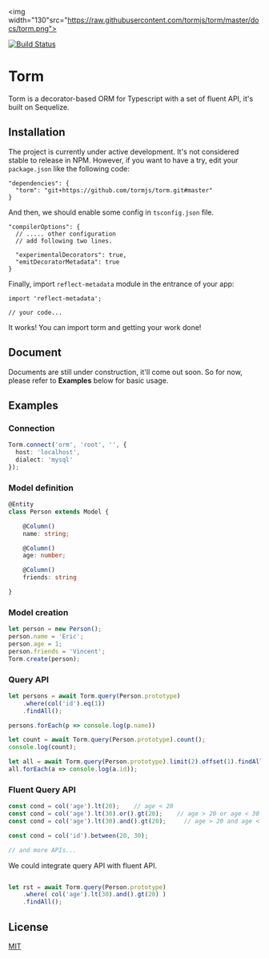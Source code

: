 <img width="130"src="https://raw.githubusercontent.com/tormjs/torm/master/docs/torm.png">

<a href="https://circleci.com/gh/tormjs/torm/tree/master"><img src="https://img.shields.io/circleci/project/tormjs/torm/master.svg" alt="Build Status"></a>

# Torm
Torm is a decorator-based ORM for Typescript with a set of fluent API, it's built on Sequelize.

## Installation

The project is currently under active development. It's not considered stable to release in NPM. However, if you want to have a try, edit your `package.json` like the following code:

```
"dependencies": {
  "torm": "git+https://github.com/tormjs/torm.git#master"
}
```

And then, we should enable some config in ```tsconfig.json``` file.

```
"compilerOptions": {
  // ..... other configuration
  // add following two lines.
  
  "experimentalDecorators": true,
  "emitDecoratorMetadata": true
}
```

Finally, import ```reflect-metadata``` module in the entrance of your app:

```
import 'reflect-metadata';

// your code...
```

It works! You can import torm and getting your work done!

## Document
Documents are still under construction, it'll come out soon. So for now, please refer to **Examples** below for basic usage. 

## Examples

### Connection

```typescript
Torm.connect('orm', 'root', '', {
  host: 'localhost',
  dialect: 'mysql'
});
```

### Model definition

```typescript
@Entity
class Person extends Model {

    @Column()
    name: string;

    @Column()
    age: number;

    @Column()
    friends: string

}
```

### Model creation

```typescript
let person = new Person();
person.name = 'Eric';
person.age = 1;
person.friends = 'Vincent';
Torm.create(person);
```

### Query API

```typescript
let persons = await Torm.query(Person.prototype)
    .where(col('id').eq(1))
    .findAll();

persons.forEach(p => console.log(p.name))

let count = await Torm.query(Person.prototype).count();
console.log(count);

let all = await Torm.query(Person.prototype).limit(2).offset(1).findAll();
all.forEach(a => console.log(a.id));
```

### Fluent Query API

```typescript
const cond = col('age').lt(20);    // age < 20
const cond = col('age').lt(30).or().gt(20);    // age > 20 or age < 30
const cond = col('age').lt(30).and().gt(20);     // age > 20 and age < 30

const cond = col('id').between(20, 30);

// and more APIs...

```

We could integrate query API with fluent API.

```typescript

let rst = await Torm.query(Person.prototype)
    .where( col('age').lt(30).and().gt(20) )
    .findAll();

```

## License

[MIT](http://opensource.org/licenses/MIT)
